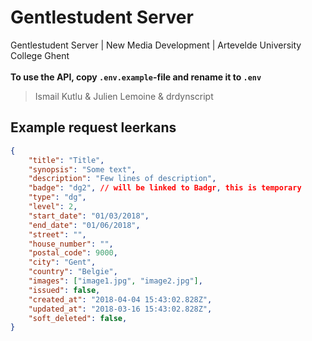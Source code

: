 # Gentlestudent Server
Gentlestudent Server | New Media Development | Artevelde University College Ghent<br><br>
**To use the API, copy `.env.example`-file and rename it to `.env`**
> Ismail Kutlu & Julien Lemoine & drdynscript

## Example request leerkans
```json
{
    "title": "Title",
    "synopsis": "Some text",
    "description": "Few lines of description",
    "badge": "dg2", // will be linked to Badgr, this is temporary
    "type": "dg",
    "level": 2,
    "start_date": "01/03/2018",
    "end_date": "01/06/2018",
    "street": "",
    "house_number": "",
    "postal_code": 9000,
    "city": "Gent",
    "country": "Belgie",
    "images": ["image1.jpg", "image2.jpg"],
    "issued": false,
    "created_at": "2018-04-04 15:43:02.828Z",
    "updated_at": "2018-03-16 15:43:02.828Z",
    "soft_deleted": false,
}
```

